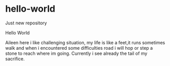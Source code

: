 # hello-world
Just new repository




Hello World


Aileen here i like challenging situation, my life is like a feet,it runs sometimes walk and when i encountered some difficulties road i will hop or step a stone to reach where im going.
Currently i see already the tail of my sacrifice.
